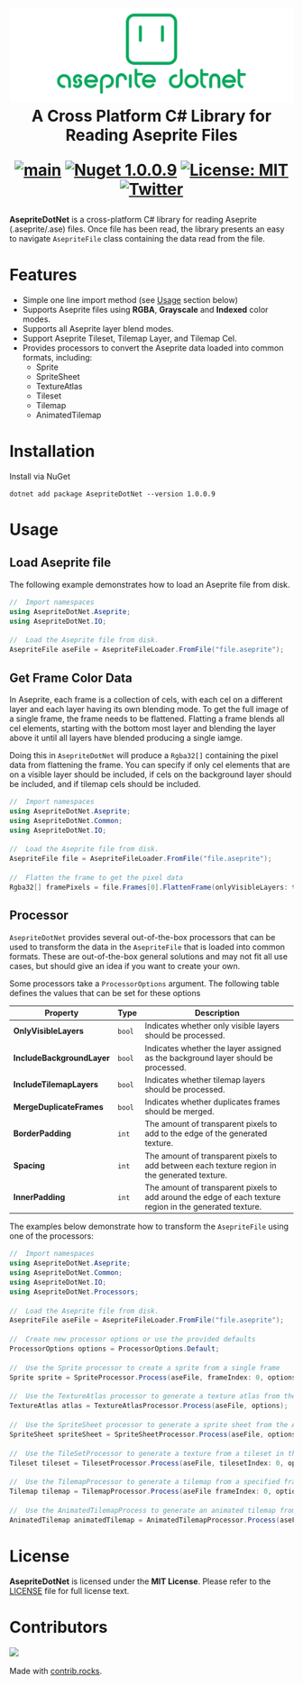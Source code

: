 <h1 align="center">
<img src="https://raw.githubusercontent.com/AristurtleDev/AsepriteDotNet/main/.images/banner.png" alt="AsepriteDotNet Logo">
<br/>
A Cross Platform C# Library for Reading Aseprite Files

[![main](https://github.com/AristurtleDev/AsepriteDotNet/actions/workflows/main.yml/badge.svg)](https://github.com/AristurtleDev/AsepriteDotNet/actions/workflows/main.yml)
[![Nuget 1.0.0.9](https://img.shields.io/nuget/v/AsepriteDotNet?color=blue&style=flat-square)](https://www.nuget.org/packages/AsepriteDotNet/1.0.0.9)
[![License: MIT](https://img.shields.io/badge/📃%20license-MIT-blue?style=flat)](LICENSE)
[![Twitter](https://img.shields.io/badge/%20-Share%20On%20Twitter-555?style=flat&logo=twitter)](https://twitter.com/intent/tweet?text=AsepriteDotNet%20by%20%40aristurtledev%0A%0AA%20new%20cross-platform%20library%20in%20C%23%20for%20reading%20Aseprite%20.ase%2F.aseprite%20files.%20https%3A%2F%2Fgithub.com%2FAristurtleDev%2FAsepriteDotNet%0A%0A%23aseprite%20%23dotnet%20%23csharp%20%23oss%0A)
</h1>

**AsepriteDotNet** is a cross-platform C# library for reading Aseprite (.aseprite/.ase) files.  Once file has been read, the library presents an easy to navigate `AsepriteFile` class containing the data read from the file.

# Features
* Simple one line import method (see [Usage](#usage) section below)
* Supports Aseprite files using **RGBA**, **Grayscale** and **Indexed** color modes.
* Supports all Aseprite layer blend modes.
* Support Aseprite Tileset, Tilemap Layer, and Tilemap Cel.
* Provides processors to convert the Aseprite data loaded into common formats, including:
    * Sprite
    * SpriteSheet
    * TextureAtlas
    * Tileset
    * Tilemap
    * AnimatedTilemap

# Installation
Install via NuGet
```
dotnet add package AsepriteDotNet --version 1.0.0.9
```

# Usage
## Load Aseprite file
The following example demonstrates how to load an Aseprite file from disk.

```csharp
//  Import namespaces
using AsepriteDotNet.Aseprite;
using AsepriteDotNet.IO;

//  Load the Aseprite file from disk.
AsepriteFile aseFile = AsepriteFileLoader.FromFile("file.aseprite");
```

## Get Frame Color Data
In Aseprite, each frame is a collection of cels, with each cel on a different layer and each layer having its own blending mode.  To get the full image of a single frame, the frame needs to be flattened.  Flatting a frame blends all cel elements, starting with the bottom most layer and blending the layer above it until all layers have blended producing a single iamge.

Doing this in `AsepriteDotNet` will produce a `Rgba32[]` containing the pixel data from flattening the frame. You can specify if only cel elements that are on a visible layer should be included, if cels on the background layer should be included, and if tilemap cels should be included.

```csharp
//  Import namespaces
using AsepriteDotNet.Aseprite;
using AsepriteDotNet.Common;
using AsepriteDotNet.IO;

//  Load the Aseprite file from disk.
AsepriteFile file = AsepriteFileLoader.FromFile("file.aseprite");

//  Flatten the frame to get the pixel data
Rgba32[] framePixels = file.Frames[0].FlattenFrame(onlyVisibleLayers: true, includeBackgroundLayer: false, includeTilemapCels: false);
```

## Processor
`AsepriteDotNet` provides several out-of-the-box processors that can be used to transform the data in the `AsepriteFile` that is loaded into common formats.  These are out-of-the-box general solutions and may not fit all use cases, but should give an idea if you want to create your own.

Some processors take a `ProcessorOptions` argument.  The following table defines the values that can be set for these options

| Property | Type | Description |
| --- | --- | --- |
| **OnlyVisibleLayers** | `bool` | Indicates whether only visible layers should be processed. |
| **IncludeBackgroundLayer** | `bool` | Indicates whether the layer assigned as the background layer should be processed. |
| **IncludeTilemapLayers** | `bool` | Indicates whether tilemap layers should be processed. |
| **MergeDuplicateFrames** | `bool` | Indicates whether duplicates frames should be merged. |
| **BorderPadding** | `int` | The amount of transparent pixels to add to the edge of the generated texture. |
| **Spacing** | `int` | The amount of transparent pixels to add between each texture region in the generated texture. |
| **InnerPadding** | `int` | The amount of transparent pixels to add around the edge of each texture region in the generated texture. |

The examples below demonstrate how to transform the `AsepriteFile` using one of the processors:

```cs
//  Import namespaces
using AsepriteDotNet.Aseprite;
using AsepriteDotNet.Common;
using AsepriteDotNet.IO;
using AsepriteDotNet.Processors;

//  Load the Aseprite file from disk.
AsepriteFile aseFile = AsepriteFileLoader.FromFile("file.aseprite");

//  Create new processor options or use the provided defaults
ProcessorOptions options = ProcessorOptions.Default;

//  Use the Sprite processor to create a sprite from a single frame
Sprite sprite = SpriteProcessor.Process(aseFile, frameIndex: 0, options);

//  Use the TextureAtlas processor to generate a texture atlas from the Aseprite file.  A TextureAtlas generates a packed texture with all frames and TextureRegion data describing the bounds of each frame in the source texture
TextureAtlas atlas = TextureAtlasProcessor.Process(aseFile, options);

//  Use the SpriteSheet processor to generate a sprite sheet from the Aseprite file.  A SpriteSheet contains a TextureAtlas as well as AnimationTags which define the animations created from tags in Aseprite.
SpriteSheet spriteSheet = SpriteSheetProcessor.Process(aseFile, options);

//  Use the TileSetProcessor to generate a texture from a tileset in the Aseprite file
Tileset tileset = TilesetProcessor.Process(aseFile, tilesetIndex: 0, options);

//  Use the TilemapProcessor to generate a tilemap from a specified frame in the Aseprite file
Tilemap tilemap = TilemapProcessor.Process(aseFile frameIndex: 0, options);

//  Use the AnimatedTilemapProcess to generate an animated tilemap from the Aseprite file
AnimatedTilemap animatedTilemap = AnimatedTilemapProcessor.Process(aseFile, options);
```

# License
**AsepriteDotNet** is licensed under the **MIT License**.  Please refer to the [LICENSE](LICENSE) file for full license text.

# Contributors
<a href="https://github.com/aristurtledev/asepritedotnet/graphs/contributors">
  <img src="https://contrib.rocks/image?repo=aristurtledev/asepritedotnet" />
</a>

Made with [contrib.rocks](https://contrib.rocks).

